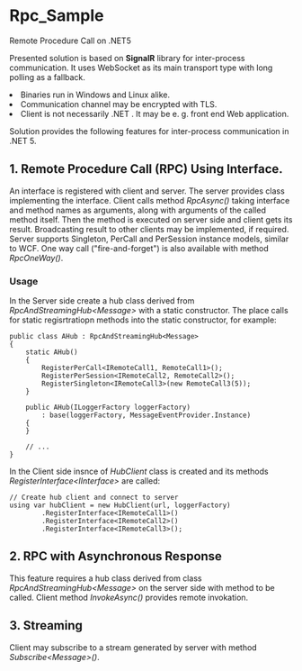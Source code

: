 # Rpc_Sample
Remote Procedure Call on .NET5

<p>
Presented solution is based on <b>SignalR</b> library for inter-process communication. It uses WebSocket as its main transport type 
with long polling as a fallback.
</p>
<p></p>
<li>Binaries run in Windows and Linux alike.</li>
<li>Communication channel may be encrypted with TLS.</li>
<li>Client is not necessarily .NET . It may be e. g. front end Web application.</li>
<p></p>
<p>
Solution provides the following features for inter-process communication in .NET 5.
</p>
<p>

## 1. Remote Procedure Call (RPC) Using Interface.
</p>
<p>
An interface is registered with client and server. 
The server provides class implementing the interface. 
Client calls method <i>RpcAsync()</i> taking interface and method names as arguments, 
along with arguments of the called method itself.
Then the method is executed on server side and client gets its result.
Broadcasting result to other clients may be implemented, if required.
Server supports Singleton, PerCall and PerSession instance models, similar to WCF.
One way call ("fire-and-forget") is also available with method <i>RpcOneWay()</i>.
</p>

### Usage
<p>
In the Server side create a hub class derived from <i>RpcAndStreamingHub&lt;Message&gt;</i> with a static constructor. 
The place calls for static regisrtratiopn methods into the static constructor, for example:

```
public class AHub : RpcAndStreamingHub<Message>
{
    static AHub() 
    {
        RegisterPerCall<IRemoteCall1, RemoteCall1>();
        RegisterPerSession<IRemoteCall2, RemoteCall2>();
        RegisterSingleton<IRemoteCall3>(new RemoteCall3(5));
    }

    public AHub(ILoggerFactory loggerFactory) 
        : base(loggerFactory, MessageEventProvider.Instance)
    {
    }
    
    // ...
}
```
</p>
<p>
In the Client side insnce of <i>HubClient</i> class is created and its methods <i>RegisterInterface&lt;IInterface&gt;</i> 
are called:

```
// Create hub client and connect to server
using var hubClient = new HubClient(url, loggerFactory)
        .RegisterInterface<IRemoteCall1>()
        .RegisterInterface<IRemoteCall2>()
        .RegisterInterface<IRemoteCall3>();
```
</p>

## 2. RPC with Asynchronous Response
</p>
<p>
This feature requires a hub class derived from class <i>RpcAndStreamingHub&lt;Message&gt;</i> on 
the server side with method to be called. Client method <i>InvokeAsync()</i> provides remote invokation.
</p>
<p>

## 3. Streaming
</p>
<p>
Client may subscribe to a stream generated by server with method <i>Subscribe&lt;Message&gt;()</i>.
</p>
<p>
</p>


